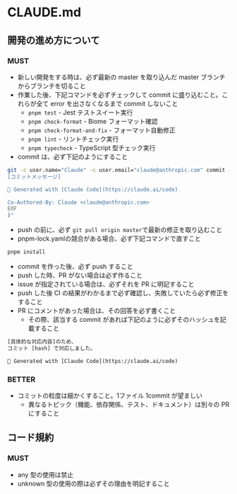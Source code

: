 # CLAUDE.md

## 開発の進め方について

### MUST

- 新しい開発をする時は、必ず最新の master を取り込んだ master ブランチからブランチを切ること
- 作業した後、下記コマンドを必ずチェックして commit に盛り込むこと。これらが全て error を出さなくなるまで commit しないこと
  - `pnpm test` - Jest テストスイート実行
  - `pnpm check-format` - Biome フォーマット確認
  - `pnpm check-format-and-fix` - フォーマット自動修正
  - `pnpm lint` - リントチェック実行
  - `pnpm typecheck` - TypeScript 型チェック実行
- commit は、必ず下記のようにすること

```bash
git -c user.name="Claude" -c user.email="claude@anthropic.com" commit -m "$(cat <<'EOF'
[コミットメッセージ]

🤖 Generated with [Claude Code](https://claude.ai/code)

Co-Authored-By: Claude <claude@anthropic.com>
EOF
)"
```

- push の前に、必ず `git pull origin master`で最新の修正を取り込むこと
- pnpm-lock.yamlの競合がある場合、必ず下記コマンドで直すこと

```bash
pnpm install
```

- commit を作った後、必ず push すること
- push した時、PR がない場合は必ず作ること
- issue が指定されている場合は、必ずそれを PR に明記すること
- push した後 CI の結果がわかるまで必ず確認し、失敗していたら必ず修正をすること
- PR にコメントがあった場合は、その回答を必ず書くこと
  - その際、該当する commit があれば下記のように必ずそのハッシュを記載すること

```txt
[具体的な対応内容]のため、
コミット [hash] で対応しました。

🤖 Generated with [Claude Code](https://claude.ai/code)
```

### BETTER

- コミットの粒度は細かくすること。1ファイル 1commit が望ましい
  - 異なるトピック（機能、依存関係、テスト、ドキュメント）は別々の PR にすること

## コード規約

### MUST

- any 型の使用は禁止
- unknown 型の使用の際は必ずその理由を明記すること